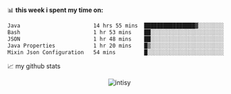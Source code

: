 📊 **this week i spent my time on:**
<!--START_SECTION:waka-->

```txt
Java                       14 hrs 55 mins  ████████████████▓░░░░░░░░   66.40 %
Bash                       1 hr 53 mins    ██░░░░░░░░░░░░░░░░░░░░░░░   08.44 %
JSON                       1 hr 48 mins    ██░░░░░░░░░░░░░░░░░░░░░░░   08.03 %
Java Properties            1 hr 20 mins    █▒░░░░░░░░░░░░░░░░░░░░░░░   05.94 %
Mixin Json Configuration   54 mins         █░░░░░░░░░░░░░░░░░░░░░░░░   04.00 %
```

<!--END_SECTION:waka-->


📈 my github stats

<p align="center"> <img src="https://github-readme-stats.vercel.app/api?username=intisy&show_icons=true&theme=gotham" alt="intisy" />




